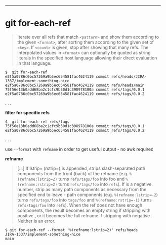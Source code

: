 ---

# git for-each-ref

> Iterate over all refs that match `<pattern>` and show them according to the given `<format>`, after sorting them according to the given set of `<key>`. If `<count>` is given, stop after showing that many refs. The interpolated values in `<format>` can optionally be quoted as string literals in the specified host language allowing their direct evaluation in that language.

```shell
$  git for-each-ref
e2f5a0786c0bc57269a9b5ec654581fac4624119 commit refs/heads/JIRA-1337/implement-something-nice
e2f5a0786c0bc57269a9b5ec654581fac4624119 commit refs/heads/main
75f56e13b0add68ba2c1cfc9b30d1c398978100a commit refs/tags/0.0.1
e2f5a0786c0bc57269a9b5ec654581fac4624119 commit refs/tags/0.0.2

```

. . .

**filter for specific refs**
```
$  git for-each-ref refs/tags
75f56e13b0add68ba2c1cfc9b30d1c398978100a commit refs/tags/0.0.1
e2f5a0786c0bc57269a9b5ec654581fac4624119 commit refs/tags/0.0.2
```

. . . 


use `--format` with `refname` in order to get useful output - no awk required

**refname**
> [...] If lstrip=<N> (rstrip=<N>) is appended, strips <N> slash-separated path components from the front (back) of the refname (e.g. `%(refname:lstrip=2)` turns `refs/tags/foo` into foo and `%(refname:rstrip=2)` turns `refs/tags/foo` into `refs`). If <N> is a negative number, strip as many path components as necessary from the specified end to leave -<N> path components (e.g. `%(refname:lstrip=-2`) turns `refs/tags/foo` into `tags/foo` and `%(refname:rstrip=-1)` turns `refs/tags/foo` into `refs`). When the ref does not have enough components, the result becomes an empty string if stripping with positive <N>, or it becomes the full refname if stripping with negative <N>. Neither is an error.

```
$ git for-each-ref --format '%(refname:lstrip=2)' refs/heads
JIRA-1337/implement-something-nice
main
```
